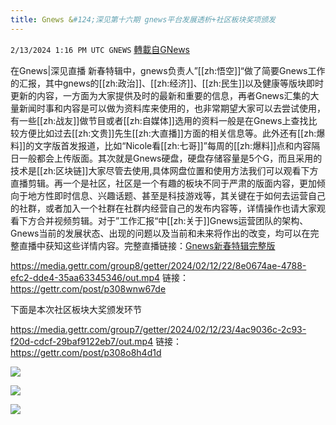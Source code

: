 ```yaml
---
title: Gnews &#124;深见第十六期 gnews平台发展透析+社区板块奖项颁发
---
```

`2/13/2024 1:16 PM UTC GNEWS` [轉載自GNews](https://gnews.org/articles/2302748)

在Gnews|深见直播 新春特辑中，gnews负责人”[[zh:悟空]]“做了简要Gnews工作的汇报，其中gnews的[[zh:政治]]、[[zh:经济]]、[[zh:民生]]以及健康等版块即时更新的内容，一方面为大家提供及时的最新和重要的信息，再者Gnews汇集的大量新闻时事和内容是可以做为资料库来使用的，也非常期望大家可以去尝试使用，有一些[[zh:战友]]做节目或者[[zh:自媒体]]选用的资料一般是在Gnews上查找比较方便比如过去[[zh:文贵]]先生[[zh:大直播]]方面的相关信息等。此外还有[[zh:爆料]]的文字版首发报道，比如“Nicole看[[zh:七哥]]”每周的[[zh:爆料]]点和内容隔日一般都会上传版面。其次就是Gnews硬盘，硬盘存储容量是5个G，而且采用的技术是[[zh:区块链]]大家尽管去使用,具体网盘位置和使用方法我们可以观看下方直播剪辑。再一个是社区，社区是一个有趣的板块不同于严肃的版面内容，更加倾向于地方性即时信息、兴趣话题、甚至是科技游戏等，其关键在于如何去运营自己的社群，或者加入一个社群在社群内经营自己的发布内容等，详情操作也请大家观看下方合并视频剪辑。对于”工作汇报“中[[zh:关于]]Gnews运营团队的架构、Gnews当前的发展状态、出现的问题以及当前和未来将作出的改变，均可以在完整直播中获知这些详情内容。完整直播链接：[Gnews新春特辑完整版](https://gettr.com/post/p3050kca6d6)


https://media.gettr.com/group8/getter/2024/02/12/22/8e0674ae-4788-efc2-dde4-35aa63345346/out.mp4
链接：https://gettr.com/post/p308wnw67de


下面是本次社区板块大奖颁发环节

https://media.gettr.com/group7/getter/2024/02/12/23/4ac9036c-2c93-f20d-cdcf-29baf9122eb7/out.mp4
链接：https://gettr.com/post/p308o8h4d1d

![](ipfs://QmUQki6st1USgKjPaHv9952nLHP8xMhuszLHfUHwjP6agF?.png)


![](ipfs://QmSm4FNPtYtNM6CGmouDmevqhJkG3QQD6eaoUHjYCJBN2W?.png)


![](ipfs://QmNeQa4XxZRVRiVp9oTChSF95x5MK3L5WGhkFmwk6UzPG7?.png)





